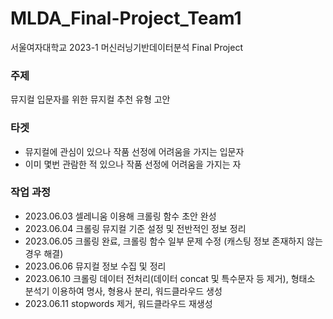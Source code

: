 # MLDA_Final-Project_Team1    
서울여자대학교 2023-1 머신러닝기반데이터분석 Final Project     

### 주제    
뮤지컬 입문자를 위한 뮤지컬 추천 유형 고안

### 타겟
- 뮤지컬에 관심이 있으나 작품 선정에 어려움을 가지는 입문자    
- 이미 몇번 관람한 적 있으나 작품 선정에 어려움을 가지는 자    

### 작업 과정     
- 2023.06.03 셀레니움 이용해 크롤링 함수 초안 완성      
- 2023.06.04 크롤링 뮤지컬 기준 설정 및 전반적인 정보 정리    
- 2023.06.05 크롤링 완료, 크롤링 함수 일부 문제 수정 (캐스팅 정보 존재하지 않는 경우 해결)    
- 2023.06.06 뮤지컬 정보 수집 및 정리    
- 2023.06.10 크롤링 데이터 전처리(데이터 concat 및 특수문자 등 제거), 형태소 분석기 이용하여 명사, 형용사 분리, 워드클라우드 생성      
- 2023.06.11 stopwords 제거, 워드클라우드 재생성
